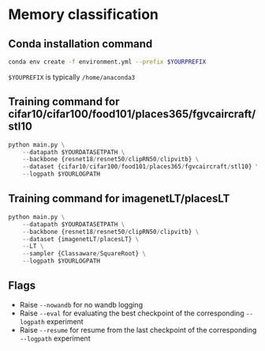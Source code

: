 # Memory classification

## Conda installation command
```bash
conda env create -f environment.yml --prefix $YOURPREFIX
```
`$YOUPREFIX` is typically `/home/anaconda3`

## Training command for cifar10/cifar100/food101/places365/fgvcaircraft/stl10
```python
python main.py \
    --datapath $YOURDATASETPATH \
    --backbone {resnet18/resnet50/clipRN50/clipvitb} \
    --dataset {cifar10/cifar100/food101/places365/fgvcaircraft/stl10} \
    --logpath $YOURLOGPATH
```

## Training command for imagenetLT/placesLT
```python
python main.py \
    --datapath $YOURDATASETPATH \
    --backbone {resnet18/resnet50/clipRN50/clipvitb} \
    --dataset {imagenetLT/placesLT} \
    --LT \
    --sampler {Classaware/SquareRoot} \
    --logpath $YOURLOGPATH
```

## Flags
- Raise `--nowandb` for no wandb logging
- Raise `--eval` for evaluating the best checkpoint of the corresponding `--logpath` experiment
- Raise `--resume` for resume from the last checkpoint of the corresponding `--logpath` experiment
